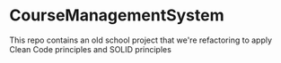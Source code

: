 # CourseManagementSystem
This repo contains an old school project that we're refactoring to apply Clean Code principles and SOLID principles
